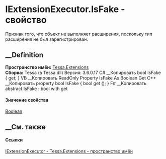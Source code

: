 # IExtensionExecutor<TExtension>.IsFake - свойство
Признак того, что объект не выполняет расширения, поскольку тип расширения не
был зарегистрирован.
## __Definition
 **Пространство имён:** [Tessa.Extensions](N_Tessa_Extensions.htm)  
 **Сборка:** Tessa (в Tessa.dll) Версия: 3.6.0.17
C# __Копировать
     bool IsFake { get; }
VB __Копировать
     ReadOnly Property IsFake As Boolean
    	Get
C++ __Копировать
    property bool IsFake {
    	bool get ();
    }
F# __Копировать
     abstract IsFake : bool with get
#### Значение свойства
[Boolean](https://learn.microsoft.com/dotnet/api/system.boolean)
##  __См. также
#### Ссылки
[IExtensionExecutor<TExtension> \-
](T_Tessa_Extensions_IExtensionExecutor_1.htm)
[Tessa.Extensions - пространство имён](N_Tessa_Extensions.htm)
